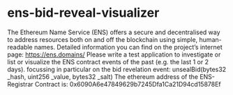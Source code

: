 # ens-bid-reveal-visualizer
 The Ethereum Name Service (ENS) offers a secure and decentralised way to address resources both on and off the blockchain using simple, human-readable names.  Detailed information you can find on the project’s internet page:  https://ens.domains/   Please write a test application to investigate or list or visualize the ENS contract events of the past (e.g. the last 1 or 2 days). focussing in particular on the bid revelation event: unsealBid(bytes32 _hash, uint256 _value, bytes32 _salt)  The ethereum address of the ENS-Registrar Contract is:  0x6090A6e47849629b7245Dfa1Ca21D94cd15878Ef 
